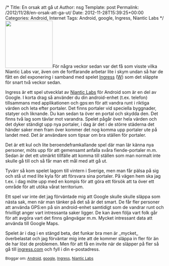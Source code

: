 /*
 Title: En orsak att gå ut
 Author: nsg
 Template: post
 Permalink: /2012/11/28/en-orsak-att-ga-ut/
 Date: 2012-11-28T15:39:25+00:00
 Categories: Android, Internet
 Tags: Android, google, Ingress, Niantic Labs
*/
<img src="http://cdn.junkpile.se/2012/11/Ingress_Logo-300x300.png" alt="" title="Ingress_Logo" width="150" height="150" class="alignright size-medium wp-image-1233" />För några veckor sedan var det få som visste vilka Niantic Labs var, även om de fortfarande arbetar lite i skym undan så har de fått en del exponering i samband med spelet [Ingress][1] ([W][2]) som det släppte för snart två veckor sedan.

Ingress är ett spel utvecklat av [Niantic Labs][3] för Android som är en del av Google. I korta drag så använder du din android-enhet (t.ex. telefon) tillsammans med applikationen och gps:en för att vandra runt i riktiga värden och leta efter portaler. Det finns portaler vid speciella byggnader, statyer och liknande. Du kan sedan ta över en portal och skydda den. Det finns två lag som tävlar mot varandra. Spelet pågår över hela värden och det dyker ständigt upp nya portaler, i dag är det i de större städerna det händer saker men fram över kommer det nog komma upp portaler ute på landet med. Det är användare som tipsar om bra ställen för portaler.

Det är ett kul och lite beroendeframkallande spel där man lär känna nya personer, möts upp för att gemensamt anfalla svåra fiende-portaler m.m. Sedan är det ett utmärkt tillfälle att komma till ställen som man normalt inte skulle gå till och så får man ett mål med att gå ut.

Tyvärr så kom spelet lagom till vintern i Sverige, men man får pälsa på sig och stå ut med lite kyla för att försvara sina portaler. På vägen hem ska jag t.ex. i dag möte upp med en kompis för att göra ett försök att ta över ett område för att utöka vårat territorium.



Ett spel var inte det jag förväntade mig att Google skulle skulle släppa som nästa sak, men när man tänker på det så är det smart. De får fler personer att använda GPS:en på sin android-enhet samtidigt som de vandrar runt och frivilligt anger vart intressanta saker ligger. De kan även följa vart folk går för att avgöra vart det finns gångvägar m.m. Mycket intressant data att använda till Google Maps.

Spelet är i dag i en stängd beta, det funkar bra men är \_mycket\_ överbelastat och jag förväntar mig inte att de kommer släppa in fler för än de har löst de problemen. Men för att få en invite när de släpper på fler så gå till [ingress.com][1] och fyll i din e-postadress.

<small> <p class='technorati-tags'>
  Bloggar om: <a class='technorati-link' href='http://bloggar.se/om/Android' rel='tag' target='_self'>Android</a>, <a class='technorati-link' href='http://bloggar.se/om/google' rel='tag' target='_self'>google</a>, <a class='technorati-link' href='http://bloggar.se/om/Ingress' rel='tag' target='_self'>Ingress</a>, <a class='technorati-link' href='http://bloggar.se/om/Niantic+Labs' rel='tag' target='_self'>Niantic Labs</a>
</p></small>

 [1]: http://www.ingress.com/
 [2]: http://en.wikipedia.org/wiki/Ingress_%28game%29
 [3]: http://www.nianticproject.com/
